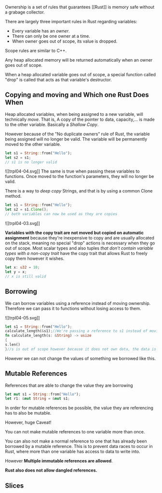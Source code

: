 Ownership is a set of rules that guarantees [[Rust]] is memory safe without a grabage collector. 

There are largely three important rules in Rust regarding variables:

* Every variable has an *owner*.
* There can only be one owner at a time.
* When owner goes out of scope, its value is dropped.

Scope rules are similar to C++.

Any heap allocated memory will be returned automatically when an owner goes out of scope.

When a heap allocated variable goes out of scope, a special function called "drop" is called that acts as that variable's destructor.

## Copying and moving and Which one Rust Does When

Heap allocated variables, when being assigned to a new variable, will technically *move*. That is, A copy of the pointer to data, capacity,... is made to the other variable. Basically a *Shallow Copy*.

However because of the "No duplicate owners" rule of Rust, the variable being assigned will no longer be valid. The variable will be permanently moved to the other variable.

```Rust
let s1 = String::from("Hello");
let s2 = s1;
// s1 is no longer valid
```
![[trpl04-04.svg]]
The same is true when passing these variables to functions. Once moved to the function's parameters, they will no longer be valid.

There is a way to *deep copy* Strings, and that is by using a common Clone method.

```Rust
let s1 = String::from("Hello");
let s2 = s1.Clone();
// both variables can now be used as they are copies
```
![[trpl04-03.svg]]

**Variables with the copy trait are not moved but copied on automatic assignment** because they're inexpensive to copy and are usually allocated on the stack, meaning no special "drop" actions is necessary when they go out of scope. Most scalar types and also tuples *that don't contain variable types with a non-copy trait* have the copy trait that allows Rust to freely copy them however it wishes.

```Rust
let x: u32 = 10;
let y = x;
// x is still valid
```

## Borrowing

We can borrow variables using a reference instead of moving ownership. Therefore we can pass it to functions without losing access to them. 

![[trpl04-05.svg]]

```Rust
let s1 = String::from("Hello");
calculate_length(&s1);//We're passing a reference to s1 instead of moving it to the function parameter
fn calculate_length(s: &String) -> usize
{
s.len()
}//s is out of scope however because it does not own data, the data is not dropped.
```

However we can not change the values of something we borrowed like this.

## Mutable References

References that are able to change the value they are borrowing

```Rust
let mut s1 = String::from("Hello");
let r1: &mut String = &mut s1;
```

In order for mutable references be possible, the value they are referencing has to also be mutable.

However, huge Caveat!

You can not make mutable references to one variable more than once.

You can also not make a normal reference to one that has already been borrowed by a mutable reference. This is to prevent data races to occur in Rust, where more than one variable has access to data to write into.

However **Multiple immutable references are allowed**.

**Rust also does not allow dangled references.**

## Slices